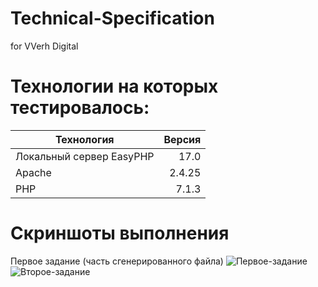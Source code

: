 # Technical-Specification
for VVerh Digital

# Технологии на которых тестировалось:
| Технология | Версия |
|----------------|----------------:|
| Локальный сервер EasyPHP | 17.0 |
| Apache | 2.4.25 |
| PHP | 7.1.3 |

# Скриншоты выполнения
Первое задание (часть сгенерированного файла)
![Первое-задание](https://sun9-31.userapi.com/wS9913rOatIZK2ZputE2Oa0dEG9y2Et-cld6-Q/h1HVL5kZ7rM.jpg)
![Второе-задание](https://sun9-49.userapi.com/Wb8DuVFmXCCgaEFoqZrTuAQjnRQ6p1U1dCaq_g/onZtlkF6ve4.jpg "Второе задание, нарисованный график")
